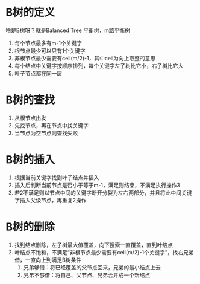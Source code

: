 # B树的定义
啥是B树呀？就是Balanced Tree 平衡树，m路平衡树
1. 每个节点最多有m-1个关键字
2. 根节点最少可以只有1个关键字
3. 非根节点最少需要有ceil(m/2)-1，其中ceil为向上取整的意思
4. 每个结点中关键字按顺序排列，每个关键字左子树比它小，右子树比它大
5. 叶子节点都在同一层

# B树的查找
1. 从根节点出发
2. 先找节点，再在节点中找关键字
3. 当节点为空节点则查找失败

# B树的插入
1. 根据当前关键字找到叶子结点并插入
2. 插入后判断当前节点是否小于等于m-1，满足则结束，不满足执行操作3
3. 若2不满足则以节点中间的关键字断开分裂为左右两部分，并且将此中间关键字插入父级节点，再重复2操作

# B树的删除
1. 找到结点删除，左子树最大值覆盖，向下搜索一直覆盖，直到叶结点
2. 叶结点不饱和，不满足“非根节点最少需要有ceil(m/2)-1个关键字”，找右兄弟借，一直向上到满足B树条件
   1. 兄弟够借：将已经覆盖的父节点回来，兄弟的最小结点上去
   2. 兄弟不够借：将自己、父节点、兄弟合并成一个新结点
